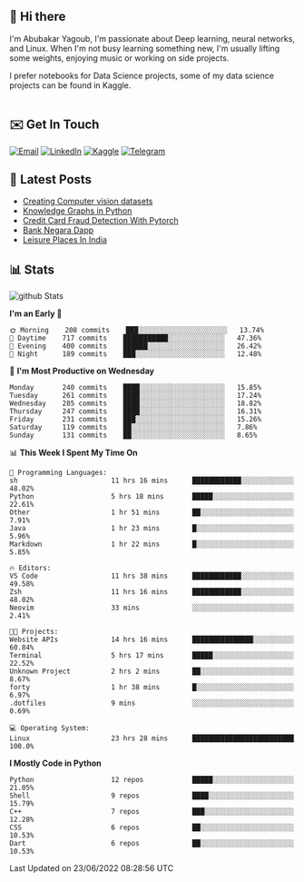 ## 👋 Hi there

I'm Abubakar Yagoub, I'm passionate about Deep learning, neural networks, and
Linux. When I'm not busy learning something new, I'm usually lifting some
weights, enjoying music or working on side projects.

I prefer notebooks for Data Science projects, some of my data science projects
can be found in Kaggle. <br> <br>

## ✉️ Get In Touch

[![Email](https://img.shields.io/badge/Email-f1f1f1?style=for-the-badge&logo=gmail&logoColor=0f111a)](mailto:hi@blacksuan19.dev)
[![LinkedIn](https://img.shields.io/badge/LinkedIn-0077B5?style=for-the-badge&logo=linkedin&logoColor=white)](https://www.linkedin.com/in/blacksuan19/)
[![Kaggle](https://img.shields.io/badge/Kaggle-5acfff?style=for-the-badge&logo=kaggle&logoColor=white)](http://kaggle.com/abubakaryagob/)
[![Telegram](https://img.shields.io/badge/Telegram-2CA5E0?style=for-the-badge&logo=telegram&logoColor=white)](https://t.me/blacksuan19)

## 📩 Latest Posts

<!-- BLOG-POST-LIST:START -->
- [Creating Computer vision datasets](http://blacksuan19.dev/blog/creating-datasets/)
- [Knowledge Graphs in Python](http://blacksuan19.dev/projects/Knowledge_Graphs/)
- [Credit Card Fraud Detection With Pytorch](http://blacksuan19.dev/projects/credit-card-fraud-detection-with-pytorch/)
- [Bank Negara Dapp](http://blacksuan19.dev/projects/bank-negara/)
- [Leisure Places In India](http://blacksuan19.dev/projects/leisure-places-in-india/)
<!-- BLOG-POST-LIST:END -->

## 📊 Stats

![github Stats](https://github-readme-stats.vercel.app/api?username=blacksuan19&theme=github_dark&show_icons=true&count_private=true&custom_title=Github%20Stats&hide_border=true)

<!--START_SECTION:waka-->
**I'm an Early 🐤** 

```text
🌞 Morning    208 commits    ███░░░░░░░░░░░░░░░░░░░░░░   13.74% 
🌆 Daytime    717 commits    ███████████░░░░░░░░░░░░░░   47.36% 
🌃 Evening    400 commits    ██████░░░░░░░░░░░░░░░░░░░   26.42% 
🌙 Night      189 commits    ███░░░░░░░░░░░░░░░░░░░░░░   12.48%

```
📅 **I'm Most Productive on Wednesday** 

```text
Monday       240 commits    ████░░░░░░░░░░░░░░░░░░░░░   15.85% 
Tuesday      261 commits    ████░░░░░░░░░░░░░░░░░░░░░   17.24% 
Wednesday    285 commits    ████░░░░░░░░░░░░░░░░░░░░░   18.82% 
Thursday     247 commits    ████░░░░░░░░░░░░░░░░░░░░░   16.31% 
Friday       231 commits    ███░░░░░░░░░░░░░░░░░░░░░░   15.26% 
Saturday     119 commits    ██░░░░░░░░░░░░░░░░░░░░░░░   7.86% 
Sunday       131 commits    ██░░░░░░░░░░░░░░░░░░░░░░░   8.65%

```


📊 **This Week I Spent My Time On** 

```text
💬 Programming Languages: 
sh                       11 hrs 16 mins      ████████████░░░░░░░░░░░░░   48.02% 
Python                   5 hrs 18 mins       █████░░░░░░░░░░░░░░░░░░░░   22.61% 
Other                    1 hr 51 mins        ██░░░░░░░░░░░░░░░░░░░░░░░   7.91% 
Java                     1 hr 23 mins        █░░░░░░░░░░░░░░░░░░░░░░░░   5.96% 
Markdown                 1 hr 22 mins        █░░░░░░░░░░░░░░░░░░░░░░░░   5.85%

🔥 Editors: 
VS Code                  11 hrs 38 mins      ████████████░░░░░░░░░░░░░   49.58% 
Zsh                      11 hrs 16 mins      ████████████░░░░░░░░░░░░░   48.02% 
Neovim                   33 mins             ░░░░░░░░░░░░░░░░░░░░░░░░░   2.41%

🐱‍💻 Projects: 
Website APIs             14 hrs 16 mins      ███████████████░░░░░░░░░░   60.84% 
Terminal                 5 hrs 17 mins       █████░░░░░░░░░░░░░░░░░░░░   22.52% 
Unknown Project          2 hrs 2 mins        ██░░░░░░░░░░░░░░░░░░░░░░░   8.67% 
forty                    1 hr 38 mins        █░░░░░░░░░░░░░░░░░░░░░░░░   6.97% 
.dotfiles                9 mins              ░░░░░░░░░░░░░░░░░░░░░░░░░   0.69%

💻 Operating System: 
Linux                    23 hrs 28 mins      █████████████████████████   100.0%

```

**I Mostly Code in Python** 

```text
Python                   12 repos            █████░░░░░░░░░░░░░░░░░░░░   21.05% 
Shell                    9 repos             ████░░░░░░░░░░░░░░░░░░░░░   15.79% 
C++                      7 repos             ███░░░░░░░░░░░░░░░░░░░░░░   12.28% 
CSS                      6 repos             ██░░░░░░░░░░░░░░░░░░░░░░░   10.53% 
Dart                     6 repos             ██░░░░░░░░░░░░░░░░░░░░░░░   10.53%

```



 Last Updated on 23/06/2022 08:28:56 UTC
<!--END_SECTION:waka-->
